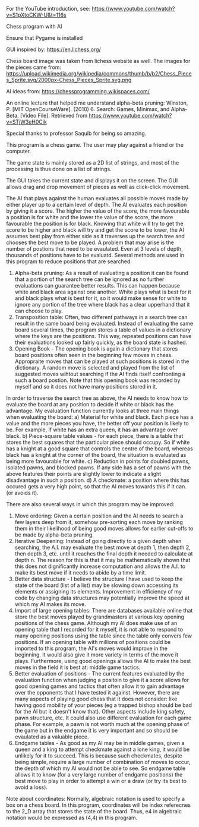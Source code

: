 For the YouTube introduction, see: https://www.youtube.com/watch?v=S1pXtoCKW-U&t=116s


Chess program with AI

Ensure that Pygame is installed

GUI inspired by:
https://en.lichess.org/

Chess board image was taken from lichess website as well.
The images for the pieces came from:
https://upload.wikimedia.org/wikipedia/commons/thumb/b/b2/Chess_Pieces_Sprite.svg/2000px-Chess_Pieces_Sprite.svg.png

AI ideas from:
https://chessprogramming.wikispaces.com/

An online lecture that helped me understand alpha-beta pruning:
Winston, P. [MIT OpenCourseWare]. (2010) 6. Search: Games, Minimax,
and Alpha-Beta. [Video File]. Retrieved from https://www.youtube.com/watch?v=STjW3eH0Cik

Special thanks to professor Saquib for being so amazing.

This program is a chess game. The user may play against a friend or the
computer.

The game state is mainly stored as a 2D list of strings, and most of the
processing is thus done on a list of strings.

The GUI takes the current state and displays it on the screen. The GUI allows
drag and drop movement of pieces as well as click-click movement.

The AI that plays against the human evaluates all possible moves made by either
player up to a certain level of depth. The AI evaluates each position by giving
it a score. The higher the value of the score, the more favourable a position
is for white and the lower the value of the score, the more favourable the
position is for black. Knowing that white will try to get the score to be higher
and black will try and get the score to be lower, the AI assumes best play from
either side as it traverses up the search tree and chooses the best move to be
played. A problem that may arise is the number of postions that need to be
evaulated. Even at 3 levels of depth, thousands of positions have to be
evaluatd.
Several methods are used in this program to reduce positions that are searched:
1. Alpha-beta pruning: As a result of  evaluating a position it can be found
that a portion of the search tree can be ignored as no further evaluations can
guarantee better results. This can happen because white and black area against
one another. White plays what is best for it and black plays what is best for it,
so it would make sense for white to ignore any portion of the tree where black
has a clear upperhand that it can choose to play.
2. Transposition table: Often, two different pathways in a search tree can result
in the same board being evaluated. Instead of evaluating the same board several
times, the program stores a table of values in a dictionary where the keys are
the positions. This way, repeated positions can have their evaluations looked up
fairly quickly, as the board state is hashed.
3. Opening Book - The opening book is again a dictionary that stores board
positions often seen in the beginning few moves in chess. Appropraite moves that
can be played at such positions is stored in the dictionary. A random move is
selected and played from the list of suggested moves wihtout searching if the AI
finds itself confronting a such a board postion. Note that this opening book was
recorded by myself and so it does not have many positions stored in it.

In order to traverse the search tree as above, the AI needs to know how to evaluate the
board at any position to decide if white or black has the advantage. My evaluation
function currently looks at three main things when evaluating the board:
   a) Material for white and black. Each piece has a value and the more pieces you have,
       the better off your position is likely to be. For example, if white has an extra
       queen, it has an advantage over black.
   b) Piece-square table values - for each piece, there is a table that stores the best
       squares that the particular piece should occupy. So if white has a knight at a
       good square that controls the centre of the board, whereas black has a knight
       at the corner of the board, the situation is evaluated as being more favourable
       for white.
   c) Reduction in points for doubled pawns, isolated pawns, and blocked pawns. If any
       side has a set of pawns with the above features their points are slightly lower
       to indicate a slight disadvantage in such a position.
   d) A checkmate: a position where this has occured gets a very high point, so that the
       AI moves towards this if it can. (or avoids it).

There are also several ways in which this program may be improved:
1. Move ordering: Given a certain position and the AI needs to search a few layers
deep from it, somehow pre-sorting each move by ranking them in their likelihood of
being good moves allows for earlier cut-offs to be made by alpha-beta pruning.
2. Iterative Deepening: Instead of going directly to a given depth when searching,
the A.I. may evaluate the best move at depth 1, then depth 2, then depth 3, etc.
until it reaches the final depth it needed to calculate at depth n. The reason for
this is that it may be mathematically shown that this does not dignificantly increase
computation and allows the A.I. to make its best move if it needs to abide by a
time limit.
3. Better data structure - I believe the structure I have used to keep the state of
the board (list of a list) may be slowing down accessing its elements or assigning
its elements. Improvement in efficiency of my code by changing data structures may
potentially improve the speed at which my AI makes its move.
4. Import of large opening tables: There are databases available online that store
the best moves played by grandmasters at various key opening positions of the chess
game. Although my AI does make use of an opening table that I recorded for it myself,
it is not able to respond to many opening positions using the table since the table
only convers few positions. If an opening table with millions of positions could be
imported to this program, the AI's moves would improve in the beginning. It would also
give it more variety in terms of the move it plays. Furthermore, using good openings
allows the AI to make the best moves in the field it is best at: middle game tactics.
5. Better evaluation of positions - The current features evaluated by the evaluation
function when judging a positoin to give it a score allows for good opening games and
tactics that often allow it to gain advantage over the opponents that I have tested it
against. However, there are many aspects of playing good chess that it does not
consider: like having good mobility of your pieces (eg a trapped bishop should be bad
for the AI but it doesn't know that). Other aspects include king safety, pawn structure,
etc. It could also use different evaluation for each game phase. For example, a pawn is
not worth much at the opening phase of the game but in the endgame it is very important
and so should be evaulated as a valuable piece.
6. Endgame tables - As good as my AI may be in middle games, given a queen and a king to
attempt checkmate against a lone king, it would be unlikely for it to succeed. This is
because such checkmates, despite being simple, require a large number of combination of
moves to occur, the depth of which my AI would not be able to see. So endgame table allows
it to know (for a very large number of endgame positions) the best move to play in order
to attempt a win or a draw (or try its best to avoid a loss).


Note about coordinates:
Normally, algebraic notation is used to specify a box on a chess board. In this
program, coordinates will be index referecnes to the 2_D array that stores the
state of the board. Thus, e4 in algebraic notation would be expressed as (4,4)
in this program.
